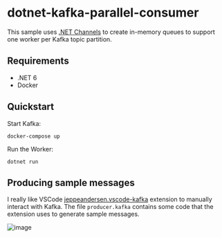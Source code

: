 # dotnet-kafka-parallel-consumer

This sample uses [.NET Channels](https://devblogs.microsoft.com/dotnet/an-introduction-to-system-threading-channels/) to create in-memory queues to support
one worker per Kafka topic partition.

## Requirements

- .NET 6
- Docker

## Quickstart

Start Kafka:

```
docker-compose up
```

Run the Worker:
```
dotnet run
```

## Producing sample messages

I really like VSCode [jeppeandersen.vscode-kafka](https://marketplace.visualstudio.com/items?itemName=jeppeandersen.vscode-kafka) extension to manually interact with Kafka. The file `producer.kafka` contains some code that the extension uses to generate sample messages.

![image](https://user-images.githubusercontent.com/13934447/171197286-517be335-4f5a-4e5e-bfe2-e4e70c644d26.png)
